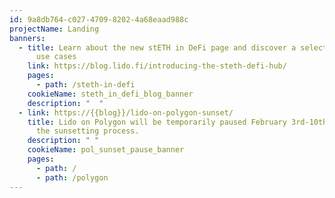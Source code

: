 ```yaml
---
id: 9a8db764-c027-4709-8202-4a68eaad988c
projectName: Landing
banners:
  - title: Learn about the new stETH in DeFi page and discover a selection of DeFi
      use cases
    link: https://blog.lido.fi/introducing-the-steth-defi-hub/
    pages:
      - path: /steth-in-defi
    cookieName: steth_in_defi_blog_banner
    description: "  "
  - link: https://{{blog}}/lido-on-polygon-sunset/
    title: Lido on Polygon will be temporarily paused February 3rd-10th as part of
      the sunsetting process.
    description: " "
    cookieName: pol_sunset_pause_banner
    pages:
      - path: /
      - path: /polygon
---
```

